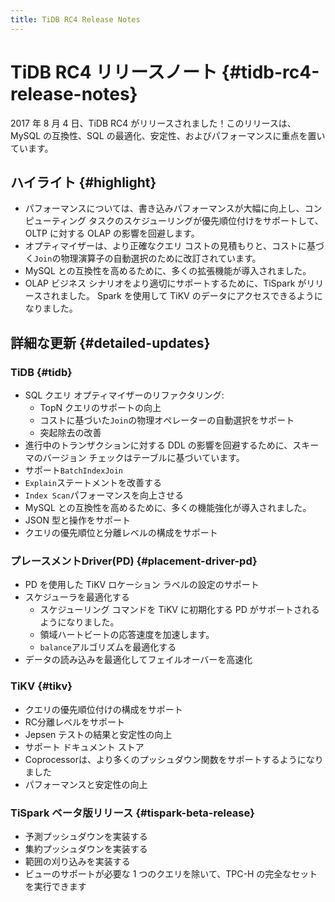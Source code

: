 ```yaml
---
title: TiDB RC4 Release Notes
---
```


# TiDB RC4 リリースノート {#tidb-rc4-release-notes}

2017 年 8 月 4 日、TiDB RC4 がリリースされました！このリリースは、MySQL の互換性、SQL の最適化、安定性、およびパフォーマンスに重点を置いています。

## ハイライト {#highlight}

-   パフォーマンスについては、書き込みパフォーマンスが大幅に向上し、コンピューティング タスクのスケジューリングが優先順位付けをサポートして、OLTP に対する OLAP の影響を回避します。
-   オプティマイザーは、より正確なクエリ コストの見積もりと、コストに基づく`Join`の物理演算子の自動選択のために改訂されています。
-   MySQL との互換性を高めるために、多くの拡張機能が導入されました。
-   OLAP ビジネス シナリオをより適切にサポートするために、TiSpark がリリースされました。 Spark を使用して TiKV のデータにアクセスできるようになりました。

## 詳細な更新 {#detailed-updates}

### TiDB {#tidb}

-   SQL クエリ オプティマイザーのリファクタリング:
    -   TopN クエリのサポートの向上
    -   コストに基づいた`Join`の物理オペレーターの自動選択をサポート
    -   突起除去の改善
-   進行中のトランザクションに対する DDL の影響を回避するために、スキーマのバージョン チェックはテーブルに基づいています。
-   サポート`BatchIndexJoin`
-   `Explain`ステートメントを改善する
-   `Index Scan`パフォーマンスを向上させる
-   MySQL との互換性を高めるために、多くの機能強化が導入されました。
-   JSON 型と操作をサポート
-   クエリの優先順位と分離レベルの構成をサポート

### プレースメントDriver(PD) {#placement-driver-pd}

-   PD を使用した TiKV ロケーション ラベルの設定のサポート
-   スケジューラを最適化する
    -   スケジューリング コマンドを TiKV に初期化する PD がサポートされるようになりました。
    -   領域ハートビートの応答速度を加速します。
    -   `balance`アルゴリズムを最適化する
-   データの読み込みを最適化してフェイルオーバーを高速化

### TiKV {#tikv}

-   クエリの優先順位付けの構成をサポート
-   RC分離レベルをサポート
-   Jepsen テストの結果と安定性の向上
-   サポート ドキュメント ストア
-   Coprocessorは、より多くのプッシュダウン関数をサポートするようになりました
-   パフォーマンスと安定性の向上

### TiSpark ベータ版リリース {#tispark-beta-release}

-   予測プッシュダウンを実装する
-   集約プッシュダウンを実装する
-   範囲の刈り込みを実装する
-   ビューのサポートが必要な 1 つのクエリを除いて、TPC-H の完全なセットを実行できます

